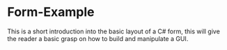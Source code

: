 # Form-Example
This is a short introduction into the basic layout of a C# form, this will give the reader a basic grasp on how to build and manipulate a GUI.
